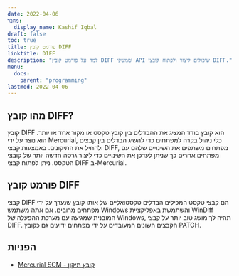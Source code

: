 ```yaml
---
date: 2022-04-06
מְחַבֵּר:
  display_name: Kashif Iqbal
draft: false
toc: true
title: פורמט קובץ DIFF
linktitle: DIFF
description: "למד על פורמט קובץ DIFF וממשקי API שיכולים ליצור ולפתוח קובצי DIFF."
menu:
  docs:
    parent: "programming"
lastmod: 2022-04-06
---
```


## מהו קובץ DIFF?

קובץ DIFF הוא קובץ בודד המציג את ההבדלים בין קובץ טקסט או מקור אחד או יותר. הוא נוצר על ידי Mercurial, כלי ניהול בקרה למפתחים כדי להשיג הבדלים בין קבצים ולהחיל את התיקונים. באמצעות קבצי DIFF, מפתחים משתפים את השינויים שלהם עם מפתחים אחרים כך שניתן לעדכן את השינויים כדי ליצור גרסה חדשה יותר של קובצי הטקסט. ניתן לפתוח קבצי DIFF ב-Mercurial.

## פורמט קובץ DIFF

קבצי DIFF הם קבצי טקסט המכילים הבדלים טקסטואליים של אותו קובץ שנערך על ידי מפתחים מרובים. אם אתה משתמש Windows והשתמשת באפליקציית WinDiff המובנית שמגיעה עם מערכת ההפעלה של Windows, תהיה לך מושג טוב יותר על קבצי DIFF. הקבצים השונים המעובדים על ידי מפתחים ידועים גם כקובץ PATCH.

## הפניות ##

* [Mercurial SCM - קובץ תיקון](https://www.mercurial-scm.org/wiki/PatchFile)

